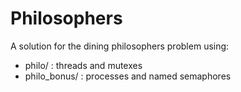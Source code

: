 # Philosophers
A solution for the dining philosophers problem using:
- philo/ : threads and mutexes
- philo_bonus/ : processes and named semaphores